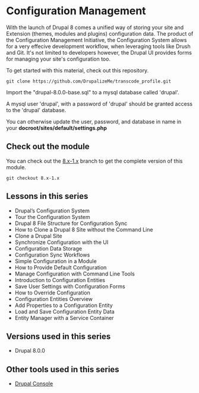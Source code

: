 # Configuration Management

With the launch of Drupal 8 comes a unified way of storing your site and Extension (themes, modules and plugins) configuration data. The product of the Configuration Management Initiative, the Configuration System allows for a very effecive development workflow, when leveraging tools like Drush and Git. It's not limited to developers however, the Drupal UI provides forms for managing your site's configuration too.

To get started with this material, check out this repository.

```
git clone https://github.com/DrupalizeMe/transcode_profile.git
```

Import the "drupal-8.0.0-base.sql" to a mysql database called 'drupal'.

A mysql user 'drupal', with a password of 'drupal' should be granted access to the 'drupal' database.

You can otherwise update the user, password, and database in name in your **docroot/sites/default/settings.php**

## Check out the module

You can check out the [8.x-1.x](https://github.com/DrupalizeMe/transcode_profile/tree/8.x-1.x) branch to get the complete version of this module.

```
git checkout 8.x-1.x
```

## Lessons in this series

- Drupal’s Configuration System
- Tour the Configuration System
- Drupal 8 File Structure for Configuration Sync
- How to Clone a Drupal 8 Site without the Command Line
- Clone a Drupal Site
- Synchronize Configuration with the UI
- Configuration Data Storage
- Configuration Sync Workflows
- Simple Configuration in a Module
- How to Provide Default Configuration
- Manage Configuration with Command Line Tools
- Introduction to Configuration Entities
- Save User Settings with Configuration Forms
- How to Override Configuration
- Configuration Entities Overview
- Add Properties to a Configuration Entity
- Load and Save Configuration Entity Data
- Entity Manager with a Service Container


## Versions used in this series

- Drupal 8.0.0

## Other tools used in this series

 - [Drupal Console](http://www.drupalconsole.com/)
